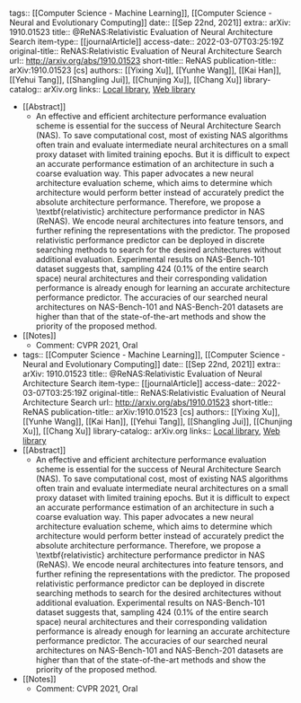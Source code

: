 tags:: [[Computer Science - Machine Learning]], [[Computer Science - Neural and Evolutionary Computing]]
date:: [[Sep 22nd, 2021]]
extra:: arXiv: 1910.01523
title:: @ReNAS:Relativistic Evaluation of Neural Architecture Search
item-type:: [[journalArticle]]
access-date:: 2022-03-07T03:25:19Z
original-title:: ReNAS:Relativistic Evaluation of Neural Architecture Search
url:: http://arxiv.org/abs/1910.01523
short-title:: ReNAS
publication-title:: arXiv:1910.01523 [cs]
authors:: [[Yixing Xu]], [[Yunhe Wang]], [[Kai Han]], [[Yehui Tang]], [[Shangling Jui]], [[Chunjing Xu]], [[Chang Xu]]
library-catalog:: arXiv.org
links:: [Local library](zotero://select/library/items/5KANB584), [Web library](https://www.zotero.org/users/9063164/items/5KANB584)
- [[Abstract]]
	- An effective and efficient architecture performance evaluation scheme is essential for the success of Neural Architecture Search (NAS). To save computational cost, most of existing NAS algorithms often train and evaluate intermediate neural architectures on a small proxy dataset with limited training epochs. But it is difficult to expect an accurate performance estimation of an architecture in such a coarse evaluation way. This paper advocates a new neural architecture evaluation scheme, which aims to determine which architecture would perform better instead of accurately predict the absolute architecture performance. Therefore, we propose a \textbf{relativistic} architecture performance predictor in NAS (ReNAS). We encode neural architectures into feature tensors, and further refining the representations with the predictor. The proposed relativistic performance predictor can be deployed in discrete searching methods to search for the desired architectures without additional evaluation. Experimental results on NAS-Bench-101 dataset suggests that, sampling 424 ($0.1\%$ of the entire search space) neural architectures and their corresponding validation performance is already enough for learning an accurate architecture performance predictor. The accuracies of our searched neural architectures on NAS-Bench-101 and NAS-Bench-201 datasets are higher than that of the state-of-the-art methods and show the priority of the proposed method.
- [[Notes]]
	- Comment: CVPR 2021, Oral
- tags:: [[Computer Science - Machine Learning]], [[Computer Science - Neural and Evolutionary Computing]]
  date:: [[Sep 22nd, 2021]]
  extra:: arXiv: 1910.01523
  title:: @ReNAS:Relativistic Evaluation of Neural Architecture Search
  item-type:: [[journalArticle]]
  access-date:: 2022-03-07T03:25:19Z
  original-title:: ReNAS:Relativistic Evaluation of Neural Architecture Search
  url:: http://arxiv.org/abs/1910.01523
  short-title:: ReNAS
  publication-title:: arXiv:1910.01523 [cs]
  authors:: [[Yixing Xu]], [[Yunhe Wang]], [[Kai Han]], [[Yehui Tang]], [[Shangling Jui]], [[Chunjing Xu]], [[Chang Xu]]
  library-catalog:: arXiv.org
  links:: [Local library](zotero://select/library/items/5KANB584), [Web library](https://www.zotero.org/users/9063164/items/5KANB584)
- [[Abstract]]
	- An effective and efficient architecture performance evaluation scheme is essential for the success of Neural Architecture Search (NAS). To save computational cost, most of existing NAS algorithms often train and evaluate intermediate neural architectures on a small proxy dataset with limited training epochs. But it is difficult to expect an accurate performance estimation of an architecture in such a coarse evaluation way. This paper advocates a new neural architecture evaluation scheme, which aims to determine which architecture would perform better instead of accurately predict the absolute architecture performance. Therefore, we propose a \textbf{relativistic} architecture performance predictor in NAS (ReNAS). We encode neural architectures into feature tensors, and further refining the representations with the predictor. The proposed relativistic performance predictor can be deployed in discrete searching methods to search for the desired architectures without additional evaluation. Experimental results on NAS-Bench-101 dataset suggests that, sampling 424 ($0.1\%$ of the entire search space) neural architectures and their corresponding validation performance is already enough for learning an accurate architecture performance predictor. The accuracies of our searched neural architectures on NAS-Bench-101 and NAS-Bench-201 datasets are higher than that of the state-of-the-art methods and show the priority of the proposed method.
- [[Notes]]
	- Comment: CVPR 2021, Oral